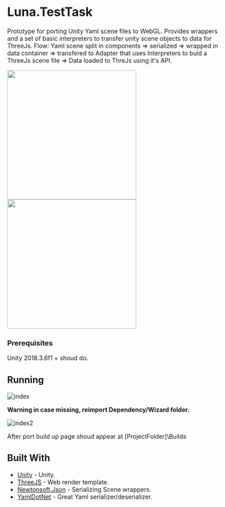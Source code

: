 # Luna.TestTask

Prototype for porting Unity Yaml scene files to WebGL.
Provides wrappers and a set of basic interpreters to transfer unity scene objects to data for ThreeJs.
Flow:
Yaml scene split in components => serialized => wrapped in data container => transfered to Adapter that uses Interpreters to buld a ThreeJs scene file => Data loaded to ThreJs using it's API.

<img src="https://user-images.githubusercontent.com/13577949/54582272-cf5a8f80-4a18-11e9-82a6-9611d780be24.png" width="300" height="300">
<img src="https://user-images.githubusercontent.com/13577949/54582274-d08bbc80-4a18-11e9-9294-b826cafc5685.png" width="300" height="300">


### Prerequisites

Unity  2018.3.6f1 + shoud do.

## Running 

![index](https://user-images.githubusercontent.com/13577949/54581078-b9969b80-4a13-11e9-9fe7-d71ab44cf1e9.png)

**Warning in case missing, reimport Dependency/Wizard folder.**

![index2](https://user-images.githubusercontent.com/13577949/54581221-653feb80-4a14-11e9-9952-fae1ff568d43.png)

After port build up page shoud appear at [ProjectFolder]\Builds

## Built With

* [Unity](https://unity.com/) - Unity.
* [ThreeJS](https://threejs.org/) - Web render template.
* [Newtonsoft.Json](https://www.newtonsoft.com/json) - Serializing Scene wrappers.
* [YamlDotNet](https://github.com/aaubry/YamlDotNet) - Great Yaml serializer/deserializer.
